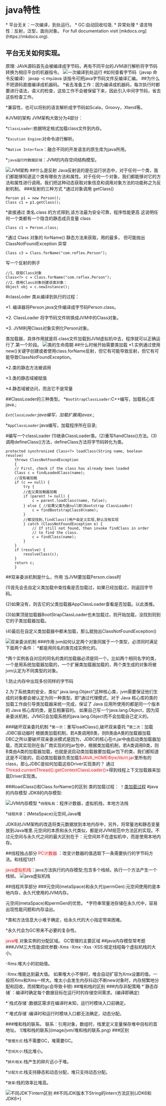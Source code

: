 <h1>java特性</h1>
* 平台无关：一次编译，到处运行。
* GC:自动回收垃圾.
* 异常处理
* 语言特性：反射，泛型，面向对象。
For full documentation visit [mkdocs.org](https://mkdocs.org).

## 平台无关如何实现。
原理: JAVA源码首先会被编译成字节码，再有不同平台的JVM进行解析将字节码转换为相应平台的机器指令。
![一次编译到处运行](image/java一次编译到处运行.png)
#如何查看字节码（javap 命令反编译）
javap -c myJava   该指令可把java字节码文件反编译汇编。
##为什么不把源码直接编译成机器码。
*省去准备工作：因为编译成机器码，每次执行时都要进行语法，语义的检查，这些工作不会被保留下来，因此引入中间字节码，省去这些检查工作。<p>
*兼容性，也可以将别的语言解析成字节码如Scala，Groovy，Xtend等。<p>
#JVM的架构
JVM架构大致分为4部分：<p>
*`ClassLoader`:依据特定格式加载class文件到内存。<p>
*`Excution Engine`:对命令进行解析。<p>
*`Native Interface`：融合不同的开发语言的原生库为java所用。<p>
*`java运行时数据区域`：JVM的内存空间结构模型。<p>
![JVM架构](image/jvm/JVM架构.jpg)
##什么是反射
Java反射说的是在运行状态中，对于任何一个类，我们都能够知道这个类有哪些方法和属性。对于任何一个对象，我们都能够对它的方法和属性进行调用。我们把这种动态获取对象信息和调用对象方法的功能称之为反射机制。
###反射的三种方式
*通过对象调用 getClass()
```
Person p1 = new Person();
Class c1 = p1.getClass();
```
*直接通过 类名.class 的方式得到,该方法最为安全可靠，程序性能更高
这说明任何一个类都有一个隐含的静态成员变量 class
```
Class c1 = Person.class;
```
*通过 Class 对象的 forName() 静态方法来获取，用的最多，
  但可能抛出 ClassNotFoundException 异常
```
Class c3 = Class.forName("com.reflex.Person");
```
写一个反射的例子
```
//1、获取Class对象
Class<?> c = Class.forName("com.reflex.Person");      
//2、使用Class对象创建该类对象：
Object obj = c.newInstance();
```
#classLoder
类从编译到执行的过程：<p>
*1. 编译器将Person.java文件编译成字节码Person.class。<p>
*2. ClassLoader 将字节码文件转换成JVM中的Class<Person>对象。<p>
*3. JVM利用Class<Person>对象实例化Person对象。<p>

类加载器，具体作用就是将.class文件加载到JVM虚拟机中去，程序就可以正确运行了.第一个阶段。
![类的生命周期](image/jvm/类的生命周期.jpg)
##什么时候开始需要类加载
*1.实例通过使用new()关键字创建或者使用class.forName反射，但它有可能导致反射，但它有可能导致ClassNotFoundException。<p>
*2.类的静态方法被调用<p>
*3.类的静态域被赋值<p>
*4.静态域被访问，而且它不是常量<p>

##ClassLoader的三种类型。
*`BootStrapClassLoader`:C++编写，加载核心库java.;<p>
*`ExtClassLoader`:java编写，加载扩展库javax.*;<p>
*`AppClassLoader`:java编写，加载程序所在目录;<p>
#编写一个classLoader
(1)继承ClassLoader类。(2)重写fiandClass()方法。(3)调用defineClass()方法，defineClass方法将字节码转化为类。
```
protected synchronized Class<?> loadClass(String name, boolean resolve)
    throws ClassNotFoundException
    {
    // First, check if the class has already been loaded
    Class c = findLoadedClass(name);
    //没有被加载
    if (c == null) {
        try {
        //去父类加载器加载
        if (parent != null) {
            c = parent.loadClass(name, false);
        } else { //如果父类为是null即(Bootstrap ClassLoader)
            c = findBootstrapClass0(name);
        }
        //都没找到,findClass()用户自定义实现,默认没有实现
        } catch (ClassNotFoundException e) {
            // If still not found, then invoke findClass in order
            // to find the class.
            c = findClass(name);
        }
    }
    if (resolve) {
        resolveClass(c);
    }
    return c;
    }
```
##双亲委派机制是什么，作用
当JVM要加载Person.class时<p>
(1)首先会去自定义类加载中查找看是否加载过，如果已经加载过，则返回字节码。<p>
(2)如果没有，则去它的父类加载器AppClassLoader查看是否加载。以此类推。<p>
(3)如果顶层加载器BootStrapClassLoader也未加载过，则开始加载，没找到则到它的子类加载器加载。<p>
(4)最后在自定义类加载器中都未加载，那么就抛出ClassNotFoundException()<p>
![双亲委派机制](image/jvm/双亲委派机制.png)
###作用
jvm如何认定两个对象同属于一个类型，必须同时满足下面两个条件：
*都是用同名的类完成实例化的。<p>
*两个实例各自对应的同名的类的加载器必须是同一个。比如两个相同名字的类，一个是用系统加载器加载的，一个扩展类加载器加载的，两个类生成的对象将被jvm认定为不同类型的对象。<p>

1.防止内存中出现多份同样的字节码 <p>
2.为了系统类的安全，类似“ java.lang.Object”这种核心类，jvm需要保证他们生成的对象都会被认定为同一种类型。即“通过代理模式，对于 Java 核心库的类的加载工作由引导类加载器来统一完成，保证了 Java 应用所使用的都是同一个版本的 Java 核心库的类，是互相兼容的。
如果自己写一个java.lang.Object，因为双亲委派机制，JVM只会加载系统的java.lang.Object而不会加载自己定义的。

###破坏双亲委托机制
*`第一次`：重写loadClass(),破坏双亲委托
*`第二次`：加载JDBC驱动器时
根据类加载机制，若A类调用B类，则B类由A类的加载器加载
DBC之所以要破坏双亲委派模式是因为，JDBC的核心在rt.jar中由启动类加载器加载，而其实现则在各厂商实现的的jar包中，根据类加载机制，若A类调用B类，则B类由A类的加载器加载，也就是说启动类加载器要加载jar包下的类，我们都知道这是不可能的，启动类加载器负责加载<font color="red">$JAVA_HOME中jre/lib/rt.jar</font>里所有的class，那么JDBC是如何加载这些Driver实现类的？
通过<font color="red">Thread.currentThread().getContextClassLoader()</font>>得到线程上下文加载器来加载Driver实现类。

###loadClass()和Class.forName()的区别
类的加载过程：
！[类加载过程](image/jvm/类加载过程.png)
#java的内存模型
JDK8的内存模型:<p>
	![JVM内存模型](image/jvm/JVM内存模型.png)
*`线程私有`：程序计数器，虚拟机栈，本地方法栈<p>
*`线程共享`：(MetaSpace)元空间,Java堆<p>
JDK8对JVM架构的改造将类元数据放到本地内存中，另外，将常量池和静态变量放到Java堆里.元空间的本质和永久代类似，都是对JVM规范中方法区的实现。不过元空间与永久代之间的最大区别在于：元空间并不在虚拟机中，而是使用本地内存。

##线程独占部分
<font color="red">PC计数器</font> ：改变计数器的值选取下一条需要执行的字节码方法。和线程1对1<p>
<font color="red">java虚拟机栈</font>：java方法执行的内存模型;包含多个栈帧。执行一个方法产生一个栈帧。
![java虚拟机栈](image/jvm/java虚拟机栈.png)

##线程共享部分
###元空间(metaSpace)和永久代(permGen):元空间使用的是本地内存，永久代使用的JVM内存。<p>
元空间(metaSpace)和permGen的优势。
*字符串常量池存储在永久代中，容易出现性能问题和内存溢出。<p>
*类和方法信息大小难于确定，给永久代的大小指定带来困难。<p>
*永久代会为GC带来不必要的复杂性。<p>
<font color="red">java堆</font>
对象实例的分配区域。
GC管理的主要区域
##java内存模型常考题
###JVM三大性能调优参数-Xms  -Xmx  -Xss
-XSS:规定线程每个虚拟机栈的大小。<p>
-Xms:堆大小的初始值。 
<p>
-Xmx:堆能达到最大值。 如果堆大小不够时，堆会自动扩容为Xmx设置的值。一般将Xmx和Xms一样大。堆太小会发生内存抖动(不断new对象时，内存频繁地分配和回收，而频繁的gc会导致卡顿)
##堆和栈的区别
###内存非配策略
*`静态存储`：编译时确定每个数据目标在运行时的存储空间需求。(编译即确定)<p>
*`栈式存储`:数据区需求在编译时未知，运行时模块入口前确定。<p>
*`堆式存储`:编译时和运行时模块入口都无法确定，动态分配。	<p>
###堆和栈的联系。
联系：引用对象，数组时，栈里定义变量保存堆中目标的首地址。
![堆和栈的联系](image/jvm/堆和栈的联系.png)
###区别

*`管理方式`:栈不需要GC，堆需要GC。<p>
*`空间大小`:栈比堆小。<p>
*`碎片相关`:栈产生的碎片远小于堆。<p>
*`分配方式`:栈支持静态和动态分配，堆只支持动态分配。<p>
*`效率`:栈的效率比堆高。<p>
![不同JDK下intern区别](image/jvm/不同JDK下intern区别.png)
##不同JDK版本下String的intern方法区别(JDK6和JDK6+)




